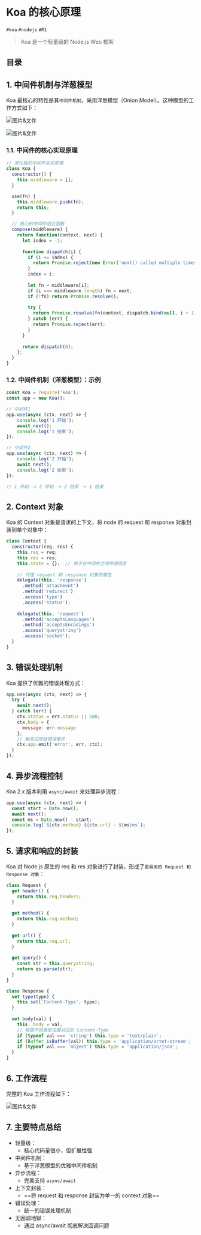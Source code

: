 
# Koa 的核心原理

`#koa` `#nodejs` `#R1` 

> Koa 是一个轻量级的 Node.js Web 框架


## 目录
<!-- toc -->
 ## 1. 中间件机制与洋葱模型 

Koa 最核心的特性是其`中间件机制`，采用洋葱模型（Onion Model）。这种模型的工作方式如下：

![图片&文件](./files/20241101-29.png)

![图片&文件](./files/20241101-27.png)

### 1.1. 中间件的核心实现原理

```javascript hl:4,12,17,28
// 简化版的中间件实现原理
class Koa {
  constructor() {
    this.middleware = [];
  }

  use(fn) {
    this.middleware.push(fn);
    return this;
  }

  // 核心的中间件组合函数
  compose(middleware) {
    return function(context, next) {
      let index = -1;
      
      function dispatch(i) {
        if (i <= index) {
          return Promise.reject(new Error('next() called multiple times'));
        }
        index = i;
        
        let fn = middleware[i];
        if (i === middleware.length) fn = next;
        if (!fn) return Promise.resolve();
        
        try {
          return Promise.resolve(fn(context, dispatch.bind(null, i + 1)));
        } catch (err) {
          return Promise.reject(err);
        }
      }
      
      return dispatch(0);
    };
  }
}
```

### 1.2. 中间件机制（洋葱模型）：示例

```javascript
const Koa = require('koa');
const app = new Koa();

// 中间件1
app.use(async (ctx, next) => {
    console.log('1 开始');
    await next();
    console.log('1 结束');
});

// 中间件2
app.use(async (ctx, next) => {
    console.log('2 开始');
    await next();
    console.log('2 结束');
});

// 1 开始 -> 2 开始 -> 2 结束 -> 1 结束
```

## 2. Context 对象

Koa 的 Context 对象是请求的上下文，将 node 的 request 和 response 对象封装到单个对象中：

```javascript
class Context {
  constructor(req, res) {
    this.req = req;
    this.res = res;
    this.state = {};  // 用于在中间件之间传递信息
    
    // 代理 request 和 response 对象的属性
    delegate(this, 'response')
      .method('attachment')
      .method('redirect')
      .access('type')
      .access('status');
      
    delegate(this, 'request')
      .method('acceptsLanguages')
      .method('acceptsEncodings')
      .access('querystring')
      .access('socket');
  }
}
```

## 3. 错误处理机制

Koa 提供了优雅的错误处理方式：

```javascript  hl:10
app.use(async (ctx, next) => {
  try {
    await next();
  } catch (err) {
    ctx.status = err.status || 500;
    ctx.body = {
      message: err.message
    };
    // 触发应用级错误事件
    ctx.app.emit('error', err, ctx);
  }
});
```

## 4. 异步流程控制

Koa 2.x 版本利用 `async/await` 来处理异步流程：

```javascript
app.use(async (ctx, next) => {
  const start = Date.now();
  await next();
  const ms = Date.now() - start;
  console.log(`${ctx.method} ${ctx.url} - ${ms}ms`);
});
```

## 5. 请求和响应的封装

Koa 对 Node.js 原生的 req 和 res 对象进行了封装，形成了`更易用的 Request 和 Response 对象`：

```javascript
class Request {
  get header() {
    return this.req.headers;
  }
  
  get method() {
    return this.req.method;
  }
  
  get url() {
    return this.req.url;
  }
  
  get query() {
    const str = this.querystring;
    return qs.parse(str);
  }
}

class Response {
  set type(type) {
    this.set('Content-Type', type);
  }
  
  set body(val) {
    this._body = val;
    // 根据不同类型设置对应的 Content-Type
    if (typeof val === 'string') this.type = 'text/plain';
    if (Buffer.isBuffer(val)) this.type = 'application/octet-stream';
    if (typeof val === 'object') this.type = 'application/json';
  }
}
```

## 6. 工作流程

完整的 Koa 工作流程如下：

![图片&文件](./files/20241101-28.png)

## 7. 主要特点总结

- 轻量级：
	- 核心代码量很小，但扩展性强
- 中间件机制：
	- 基于洋葱模型的优雅中间件机制
- 异步流程：
	- 完美支持 `async/await`
- 上下文封装：
	- ==将 request 和 response 封装为单一的 context 对象==
- 错误处理：
	- 统一的错误处理机制
- 无回调地狱：
	- 通过 async/await 彻底解决回调问题

